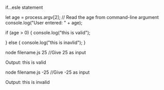 if...esle statement

let age = process.argv[2]; // Read the age from command-line argument
console.log("User entered: " + age);

if (age > 0) {
  console.log("this is valid");

}
else {
  console.log("this is inavlid");
}

node filename.js 25 //Give 25 as input
 
Output: this is valid

node filename.js -25 //Give -25 as input

Output: this is invalid


